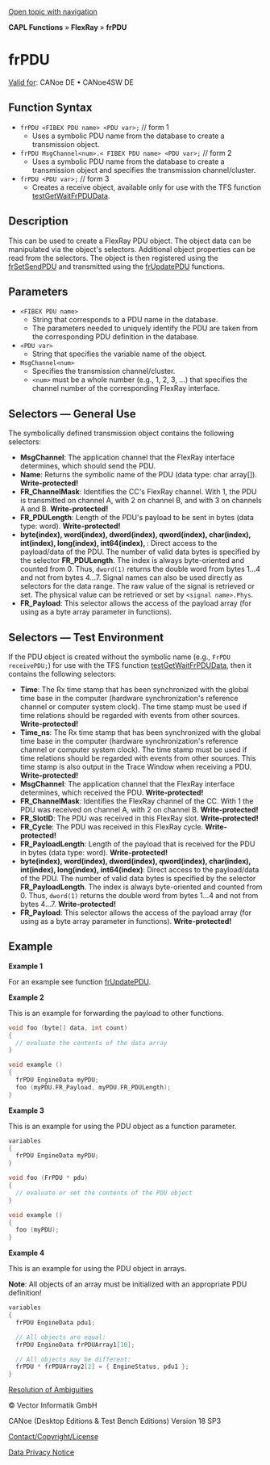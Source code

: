[Open topic with navigation](../../../../../CANoeDEFamily.htm#Topics/CAPLFunctions/FlexRay/Objects/CAPLfunctionFrPDU.md)

**CAPL Functions** » **FlexRay** » **frPDU**

# frPDU

[Valid for](../../../Shared/FeatureAvailability.md): CANoe DE • CANoe4SW DE

## Function Syntax

- `frPDU <FIBEX PDU name> <PDU var>;` // form 1
  - Uses a symbolic PDU name from the database to create a transmission object.
- `frPDU MsgChannel<num>.< FIBEX PDU name> <PDU var>;` // form 2
  - Uses a symbolic PDU name from the database to create a transmission object and specifies the transmission channel/cluster.
- `frPDU <PDU var>;` // form 3
  - Creates a receive object, available only for use with the TFS function [testGetWaitFrPDUData](../../Test/Functions/CAPLfunctionTestGetWaitFrPDUData.md).

## Description

This can be used to create a FlexRay PDU object. The object data can be manipulated via the object's selectors. Additional object properties can be read from the selectors. The object is then registered using the [frSetSendPDU](../Functions/CAPLfunctionFRSetSendPDU.md) and transmitted using the [frUpdatePDU](../Functions/CAPLfunctionFRUpdatePDU.md) functions.

## Parameters

- `<FIBEX PDU name>`
  - String that corresponds to a PDU name in the database.
  - The parameters needed to uniquely identify the PDU are taken from the corresponding PDU definition in the database.
- `<PDU var>`
  - String that specifies the variable name of the object.
- `MsgChannel<num>`
  - Specifies the transmission channel/cluster.
  - `<num>` must be a whole number (e.g., 1, 2, 3, ...) that specifies the channel number of the corresponding FlexRay interface.

## Selectors — General Use

The symbolically defined transmission object contains the following selectors:

- **MsgChannel**: The application channel that the FlexRay interface determines, which should send the PDU.
- **Name**: Returns the symbolic name of the PDU (data type: char array[]). **Write-protected!**
- **FR_ChannelMask**: Identifies the CC's FlexRay channel. With 1, the PDU is transmitted on channel A, with 2 on channel B, and with 3 on channels A and B. **Write-protected!**
- **FR_PDULength**: Length of the PDU's payload to be sent in bytes (data type: word). **Write-protected!**
- **byte(index), word(index), dword(index), qword(index), char(index), int(index), long(index), int64(index), <signal name>**: Direct access to the payload/data of the PDU. The number of valid data bytes is specified by the selector **FR_PDULength**. The index is always byte-oriented and counted from 0. Thus, `dword(1)` returns the double word from bytes 1...4 and not from bytes 4...7. Signal names can also be used directly as selectors for the data range. The raw value of the signal is retrieved or set. The physical value can be retrieved or set by `<signal name>.Phys`.
- **FR_Payload**: This selector allows the access of the payload array (for using as a byte array parameter in functions).

## Selectors — Test Environment

If the PDU object is created without the symbolic name (e.g., `FrPDU receivePDU;`) for use with the TFS function [testGetWaitFrPDUData](../../Test/Functions/CAPLfunctionTestGetWaitFrPDUData.md), then it contains the following selectors:

- **Time**: The Rx time stamp that has been synchronized with the global time base in the computer (hardware synchronization's reference channel or computer system clock). The time stamp must be used if time relations should be regarded with events from other sources. **Write-protected!**
- **Time_ns**: The Rx time stamp that has been synchronized with the global time base in the computer (hardware synchronization's reference channel or computer system clock). The time stamp must be used if time relations should be regarded with events from other sources. This time stamp is also output in the Trace Window when receiving a PDU. **Write-protected!**
- **MsgChannel**: The application channel that the FlexRay interface determines, which received the PDU. **Write-protected!**
- **FR_ChannelMask**: Identifies the FlexRay channel of the CC. With 1 the PDU was received on channel A, with 2 on channel B. **Write-protected!**
- **FR_SlotID**: The PDU was received in this FlexRay slot. **Write-protected!**
- **FR_Cycle**: The PDU was received in this FlexRay cycle. **Write-protected!**
- **FR_PayloadLength**: Length of the payload that is received for the PDU in bytes (data type: word). **Write-protected!**
- **byte(index), word(index), dword(index), qword(index), char(index), int(index), long(index), int64(index)**: Direct access to the payload/data of the PDU. The number of valid data bytes is specified by the selector **FR_PayloadLength**. The index is always byte-oriented and counted from 0. Thus, `dword(1)` returns the double word from bytes 1...4 and not from bytes 4...7. **Write-protected!**
- **FR_Payload**: This selector allows the access of the payload array (for using as a byte array parameter in functions). **Write-protected!**

## Example

**Example 1**

For an example see function [frUpdatePDU](../Functions/CAPLfunctionFRUpdatePDU.md).

**Example 2**

This is an example for forwarding the payload to other functions.

```c
void foo (byte[] data, int count)
{
  // evaluate the contents of the data array
}

void example ()
{
  frPDU EngineData myPDU;
  foo (myPDU.FR_Payload, myPDU.FR_PDULength);
}
```

**Example 3**

This is an example for using the PDU object as a function parameter.

```c
variables
{
  frPDU EngineData myPDU;
}

void foo (FrPDU * pdu)
{
  // evaluate or set the contents of the PDU object
}

void example ()
{
  foo (myPDU);
}
```

**Example 4**

This is an example for using the PDU object in arrays.

**Note**: All objects of an array must be initialized with an appropriate PDU definition!

```c
variables
{
  frPDU EngineData pdu1;

  // All objects are equal:
  frPDU EngineData frPDUArray1[10];

  // All objects may be different:
  frPDU * frPDUArray2[2] = { EngineStatus, pdu1 };
}
```

[Resolution of Ambiguities](../../../Shared/CAPL/General/ResolveAmbiguities.md)

© Vector Informatik GmbH

CANoe (Desktop Editions & Test Bench Editions) Version 18 SP3

[Contact/Copyright/License](../../../Shared/ContactCopyrightLicense.md)

[Data Privacy Notice](https://www.vector.com/int/en/company/get-info/privacy-policy/)